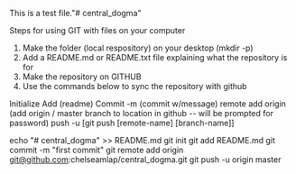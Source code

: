 This is a test file."# central_dogma" 

Steps for using GIT with files on your computer
1. Make the folder (local respository) on your desktop (mkdir -p)
2. Add a README.md or README.txt file explaining what the repository is for
3. Make the repository on GITHUB
4. Use the commands below to sync the repository with github

Initialize
Add (readme)
Commit -m (commit w/message)
remote add origin (add origin / master branch to location in github -- will be prompted for password)
push -u [git push [remote-name] [branch-name]]

echo "# central_dogma" >> README.md
git init
git add README.md
git commit -m "first commit"
git remote add origin git@github.com:chelseamlap/central_dogma.git
git push -u origin master